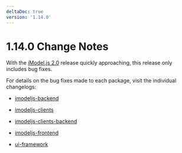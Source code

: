 ```yaml
---
deltaDoc: true
version: '1.14.0'
---
```

# 1.14.0 Change Notes

With the [iModel.js 2.0](./roadmap.md#release-2.0) release quickly approaching, this release only includes bug fixes.

For details on the bug fixes made to each package, visit the individual changelogs:

- [imodeljs-backend](../reference/imodeljs-backend/changelog)
- [imodeljs-clients](../reference/imodeljs-clients/changelog)
- [imodeljs-clients-backend](../reference/imodeljs-clients-backend/changelog)
- [imodeljs-frontend](../reference/imodeljs-frontend/changelog)

- [ui-framework](../reference/ui-framework/changelog)

